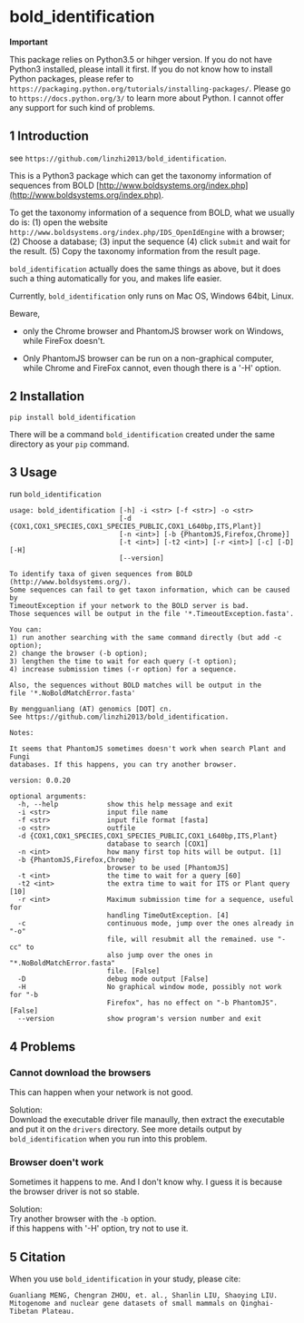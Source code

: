 # bold_identification

**Important**

This package relies on Python3.5 or hihger version. If you do not have Python3 installed, please intall it first. If you do not know how to install Python packages, please refer to `https://packaging.python.org/tutorials/installing-packages/`. Please go to `https://docs.python.org/3/` to learn more about Python. I cannot offer any support for such kind of problems.

## 1 Introduction

see `https://github.com/linzhi2013/bold_identification`.

This is a Python3 package which can get the taxonomy information of sequences from BOLD [http://www.boldsystems.org/index.php](http://www.boldsystems.org/index.php).

To get the taxonomy information of a sequence from BOLD, what we usually do is: (1) open the website `http://www.boldsystems.org/index.php/IDS_OpenIdEngine` with a browser; (2) Choose a database; (3) input the sequence (4) click `submit` and wait for the result. (5) Copy the taxonomy information from the result page.

`bold_identification` actually does the same things as above, but it does such a thing automatically for you, and makes life easier.


Currently, `bold_identification` only runs on Mac OS, Windows 64bit, Linux.

Beware,

* only the Chrome browser and PhantomJS browser work on Windows, while FireFox doesn't.

* Only PhantomJS browser can be run on a non-graphical computer, while Chrome and FireFox cannot, even though there is a '-H' option.

## 2 Installation

    pip install bold_identification

There will be a command `bold_identification` created under the same directory as your `pip` command.

## 3 Usage
run `bold_identification`

    usage: bold_identification [-h] -i <str> [-f <str>] -o <str>
                               [-d {COX1,COX1_SPECIES,COX1_SPECIES_PUBLIC,COX1_L640bp,ITS,Plant}]
                               [-n <int>] [-b {PhantomJS,Firefox,Chrome}]
                               [-t <int>] [-t2 <int>] [-r <int>] [-c] [-D] [-H]
                               [--version]

    To identify taxa of given sequences from BOLD (http://www.boldsystems.org/).
    Some sequences can fail to get taxon information, which can be caused by
    TimeoutException if your network to the BOLD server is bad.
    Those sequences will be output in the file '*.TimeoutException.fasta'.

    You can:
    1) run another searching with the same command directly (but add -c option);
    2) change the browser (-b option);
    3) lengthen the time to wait for each query (-t option);
    4) increase submission times (-r option) for a sequence.

    Also, the sequences without BOLD matches will be output in the
    file '*.NoBoldMatchError.fasta'

    By mengguanliang (AT) genomics [DOT] cn.
    See https://github.com/linzhi2013/bold_identification.

    Notes:

    It seems that PhantomJS sometimes doesn't work when search Plant and Fungi
    databases. If this happens, you can try another browser.

    version: 0.0.20

    optional arguments:
      -h, --help            show this help message and exit
      -i <str>              input file name
      -f <str>              input file format [fasta]
      -o <str>              outfile
      -d {COX1,COX1_SPECIES,COX1_SPECIES_PUBLIC,COX1_L640bp,ITS,Plant}
                            database to search [COX1]
      -n <int>              how many first top hits will be output. [1]
      -b {PhantomJS,Firefox,Chrome}
                            browser to be used [PhantomJS]
      -t <int>              the time to wait for a query [60]
      -t2 <int>             the extra time to wait for ITS or Plant query [10]
      -r <int>              Maximum submission time for a sequence, useful for
                            handling TimeOutException. [4]
      -c                    continuous mode, jump over the ones already in "-o"
                            file, will resubmit all the remained. use "-cc" to
                            also jump over the ones in "*.NoBoldMatchError.fasta"
                            file. [False]
      -D                    debug mode output [False]
      -H                    No graphical window mode, possibly not work for "-b
                            Firefox", has no effect on "-b PhantomJS". [False]
      --version             show program's version number and exit
      

## 4 Problems

### Cannot download the browsers
This can happen when your network is not good.

Solution:   
Download the executable driver file manaully, then extract the executable and put it on the `drivers` directory. See more details output by `bold_identification` when you run into this problem.

### Browser doen't work
Sometimes it happens to me. And I don't know why. I guess it is because the browser driver is not so stable.

Solution:   
Try another browser with the `-b` option.   
if this happens with '-H' option, try not to use it.


## 5 Citation
When you use `bold_identification` in your study, please cite:

    Guanliang MENG, Chengran ZHOU, et. al., Shanlin LIU, Shaoying LIU. Mitogenome and nuclear gene datasets of small mammals on Qinghai-Tibetan Plateau.










